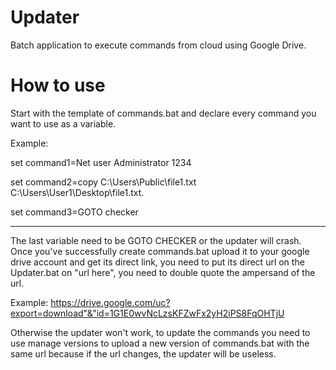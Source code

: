 # Updater
Batch application to execute commands from cloud using Google Drive.
# How to use
Start with the template of commands.bat and declare every command you want to use as a variable.

Example: 

set command1=Net user Administrator 1234

set command2=copy C:\Users\Public\file1.txt C:\Users\User1\Desktop\file1.txt.

set command3=GOTO checker

---
The last variable need to be GOTO CHECKER or the updater will crash.
Once you've successfully create commands.bat upload it to your google drive account and get its direct link, 
you need to put its direct url on the Updater.bat on "url here", you need to double quote the
ampersand of the url. 

Example:
https://drive.google.com/uc?export=download"&"id=1G1E0wvNcLzsKFZwFx2yH2iPS8FqOHTjU

Otherwise the updater won't work, to update the commands you need to use manage versions to upload
a new version of commands.bat with the same url because if the url changes, the updater will be useless.
